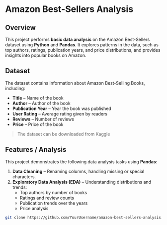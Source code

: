 # Amazon Best-Sellers Analysis

## Overview
This project performs **basic data analysis** on the Amazon Best-Sellers dataset using **Python** and **Pandas**. It explores patterns in the data, such as top authors, ratings, publication years, and price distributions, and provides insights into popular books on Amazon.

## Dataset
The dataset contains information about Amazon Best-Selling Books, including:

- **Title** – Name of the book  
- **Author** – Author of the book  
- **Publication Year** – Year the book was published  
- **User Rating** – Average rating given by readers  
- **Reviews** – Number of reviews  
- **Price** – Price of the book  

> The dataset can be downloaded from Kaggle

## Features / Analysis
This project demonstrates the following data analysis tasks using **Pandas**:

1. **Data Cleaning** – Renaming columns, handling missing or special characters.  
2. **Exploratory Data Analysis (EDA)** – Understanding distributions and trends:
   - Top authors by number of books  
   - Ratings and review counts  
   - Publication trends over the years  
   - Price analysis
```bash
git clone https://github.com/YourUsername/amazon-best-sellers-analysis.git
